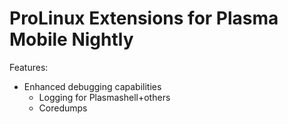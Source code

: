 # ProLinux Extensions for Plasma Mobile Nightly

Features:
- Enhanced debugging capabilities
    - Logging for Plasmashell+others
    - Coredumps